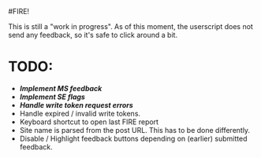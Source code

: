 #FIRE!

This is still a "work in progress". As of this moment, the userscript does not send any feedback, so it's safe to click around a bit.

# TODO:
* ___Implement MS feedback___
* ___Implement SE flags___
* ___Handle write token request errors___
* Handle expired / invalid write tokens.
* Keyboard shortcut to open last FIRE report
* Site name is parsed from the post URL. This has to be done differently.
* Disable / Highlight feedback buttons depending on (earlier) submitted feedback.
